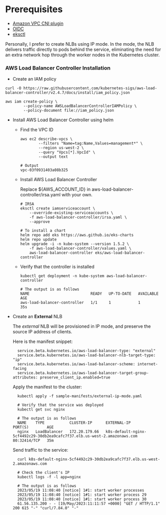# Prerequisites

* [Amazon VPC CNI plugin](https://github.com/aws/amazon-vpc-cni-k8s)
* [OIDC](https://docs.aws.amazon.com/eks/latest/userguide/enable-iam-roles-for-service-accounts.html)
* [eksctl](https://eksctl.io)

Personally, I prefer to create NLBs using IP mode. In the mode, the NLB delivers traffic directly to pods behind the service, eliminating the need for an extra network hop through the worker nodes in the Kubernetes cluster.

### AWS Load Balancer Controller Installation
* Create an IAM policy
```
curl -O https://raw.githubusercontent.com/kubernetes-sigs/aws-load-balancer-controller/v2.4.7/docs/install/iam_policy.json

aws iam create-policy \
        --policy-name AWSLoadBalancerControllerIAMPolicy \
        --policy-document file://iam_policy.json
```

* Install AWS Load Balancer Controller using helm
  - Find the VPC ID

        aws ec2 describe-vpcs \
                --filters "Name=tag:Name,Values=management*" \
                --region us-west-2 \
                --query "Vpcs[*].VpcId" \
                --output text

        # Output
        vpc-03f0931403a08b325

  - Install AWS Load Balancer Controller

    Replace ${AWS_ACCOUNT_ID} in aws-load-balancer-controller/irsa.yaml with your own.

        # IRSA
        eksctl create iamserviceaccount \
            --override-existing-serviceaccounts \
            -f aws-load-balancer-controller/irsa.yaml \
            --approve

        # To install a chart
        helm repo add eks https://aws.github.io/eks-charts
        helm repo update
        helm upgrade -i -n kube-system --version 1.5.2 \
            -f aws-load-balancer-controller/values.yaml \
            aws-load-balancer-controller eks/aws-load-balancer-controller


  - Verify that the controller is installed

        kubectl get deployment -n kube-system aws-load-balancer-controller

        # The output is as follows
        NAME                           READY   UP-TO-DATE   AVAILABLE   AGE
        aws-load-balancer-controller   1/1     1            1           35s

* Create an **External** NLB

    The _external_ NLB will be provisioned in IP mode, and preserve the source IP address of clients.

    Here is the manifest snippet:

        service.beta.kubernetes.io/aws-load-balancer-type: "external"
        service.beta.kubernetes.io/aws-load-balancer-nlb-target-type: "ip"
        service.beta.kubernetes.io/aws-load-balancer-scheme: internet-facing
        service.beta.kubernetes.io/aws-load-balancer-target-group-attributes: preserve_client_ip.enabled=true

    Apply the manifest to the cluster:

        kubectl apply -f sample-manifests/external-ip-mode.yaml

        # Verify that the service was deployed
        kubectl get svc nginx

        # The output is as follows
        NAME    TYPE           CLUSTER-IP      EXTERNAL-IP                                                                 PORT(S)        AGE
        nginx   LoadBalancer   172.20.179.66   k8s-default-nginx-5cf4492c29-30db2ea9cafc7f37.elb.us-west-2.amazonaws.com   80:32414/TCP   35m 

    Send traffic to the service:

        curl k8s-default-nginx-5cf4492c29-30db2ea9cafc7f37.elb.us-west-2.amazonaws.com

        # Check the client's IP
        kubectl logs -f -l app=nginx

        # The output is as follows
        2023/05/19 11:08:40 [notice] 1#1: start worker processes
        2023/05/19 11:08:40 [notice] 1#1: start worker process 29
        2023/05/19 11:08:40 [notice] 1#1: start worker process 30
        61.56.135.200 - - [19/May/2023:11:11:57 +0000] "GET / HTTP/1.1" 200 615 "-" "curl/7.84.0" "-"
